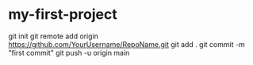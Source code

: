 # my-first-project
git init
git remote add origin https://github.com/YourUsername/RepoName.git
git add .
git commit -m "first commit"
git push -u origin main
